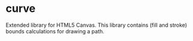 # curve

Extended library for HTML5 Canvas. 
This library contains (fill and stroke) bounds calculations for drawing a path.
